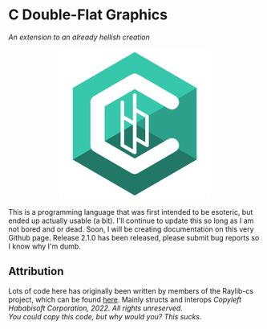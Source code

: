 # C Double-Flat Graphics
*An extension to an already hellish creation*
<p align="center">
  <img src="https://raw.githubusercontent.com/GitHababi/C-Double-Flat/main/assets/cbb_logo.png" alt="C-Double Flat" width="300"/>
</p>
This is a programming language that was first intended to be esoteric, but ended up actually usable (a bit).
I'll continue to update this so long as I am not bored and or dead. Soon, I will be creating documentation on this very Github page.
Release 2.1.0 has been released, please submit bug reports so I know why I'm dumb.

## Attribution
Lots of code here has originally been written by members of the Raylib-cs project, which can be found [here](https://github.com/ChrisDill/Raylib-cs). Mainly structs and interops
*Copyleft Hababisoft Corporation, 2022. All rights unreserved.*\
*You could copy this code, but why would you? This sucks.*

